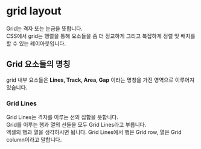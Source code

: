 # grid layout

Grid는 격자 또는 눈금을 뜻합니다.<br>
CSS에서 grid는 행렬을 통해 요소들을 좀 더 정교하게 그리고 복잡하게 정렬 및 배치를 할 수 있는 레이아웃입니다.<br>

## Grid 요소들의 명칭

grid 내부 요소들은 **Lines, Track, Area, Gap** 이라는 명칭을 가진 영역으로 이루어져 있습니다.

### Grid Lines

Grid Lines는 격자를 이루는 선의 집합을 뜻합니다.<br>
Grid를 이루는 행과 열의 선들을 모두 Grid Lines라고 부릅니다.<br>
엑셀의 행과 열을 생각하시면 됩니다. Grid Lines에서 행은 Grid row, 열은 Grid column이라고 말합니다.<br>
